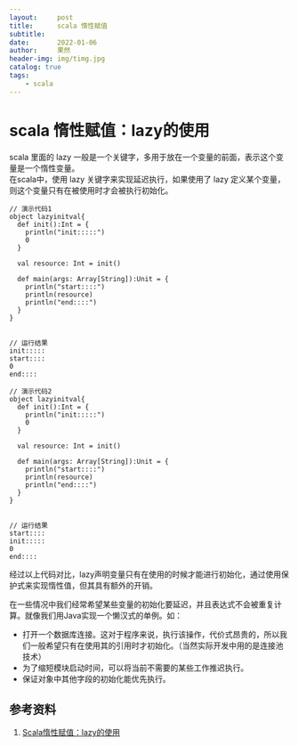 ```yaml
---
layout:     post
title:      scala 惰性赋值
subtitle:   
date:       2022-01-06
author:     果然
header-img: img/timg.jpg
catalog: true
tags:
    - scala
---  
```


# scala 惰性赋值：lazy的使用  
scala 里面的 lazy 一般是一个关键字，多用于放在一个变量的前面，表示这个变量是一个惰性变量。  
在scala中，使用 lazy 关键字来实现延迟执行，如果使用了 lazy 定义某个变量，则这个变量只有在被使用时才会被执行初始化。  

```
// 演示代码1
object lazyinitval{
  def init():Int = {
    println("init:::::")
    0
  }
  
  val resource: Int = init()
  
  def main(args: Array[String]):Unit = {
    println("start::::")
    println(resource)
    println("end::::")
  }
}


// 运行结果
init:::::
start::::
0
end::::
```  

```
// 演示代码2
object lazyinitval{
  def init():Int = {
    println("init:::::")
    0
  }
  
  val resource: Int = init()
  
  def main(args: Array[String]):Unit = {
    println("start::::")
    println(resource)
    println("end::::")
  }
}


// 运行结果
start::::
init:::::
0
end::::
```  

经过以上代码对比，lazy声明变量只有在使用的时候才能进行初始化，通过使用保护式来实现惰性值，但其具有额外的开销。  

在一些情况中我们经常希望某些变量的初始化要延迟，并且表达式不会被重复计算。就像我们用Java实现一个懒汉式的单例。如：

* 打开一个数据库连接。这对于程序来说，执行该操作，代价式昂贵的，所以我们一般希望只有在使用其的引用时才初始化。（当然实际开发中用的是连接池技术）
* 为了缩短模块启动时间，可以将当前不需要的某些工作推迟执行。
* 保证对象中其他字段的初始化能优先执行。

## 参考资料  
1. [Scala惰性赋值：lazy的使用](https://blog.csdn.net/wanghao_0206/article/details/53748890)
